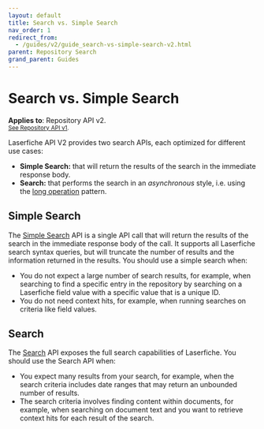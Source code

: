 ```yaml
---
layout: default
title: Search vs. Simple Search
nav_order: 1
redirect_from:
  - /guides/v2/guide_search-vs-simple-search-v2.html
parent: Repository Search
grand_parent: Guides
---
```


<!--© 2024 Laserfiche.
See LICENSE-DOCUMENTATION and LICENSE-CODE in the project root for license information.-->

# Search vs. Simple Search
**Applies to**: Repository API v2.
<br/>
<sup>[See Repository API v1](../guide_search-vs-simple-search-v1/).</sup>

Laserfiche API V2 provides two search APIs, each optimized for different use cases:

- **Simple Search:** that will return the results of the search in the immediate response body.
- **Search:** that performs the search in an _asynchronous_ style, i.e. using the [long operation](../../../getting-started/guide_long-operations-v2/) pattern.

## Simple Search

The [Simple Search](../guide_simple-search-v2/) API is a single API call that will return the results of the search in the immediate response body of the call. It supports all Laserfiche search syntax queries, but will truncate the number of results and the information returned in the results. You should use a simple search when:

- You do not expect a large number of search results, for example, when searching to find a specific entry in the repository by searching on a Laserfiche field value with a specific value that is a unique ID.
- You do not need context hits, for example, when running searches on criteria like field values.

## Search

The [Search](../guide_search-v2/) API exposes the full search capabilities of Laserfiche. You should use the Search API when:

- You expect many results from your search, for example, when the search criteria includes date ranges that may return an unbounded number of results.
- The search criteria involves finding content within documents, for example, when searching on document text and you want to retrieve context hits for each result of the search.
